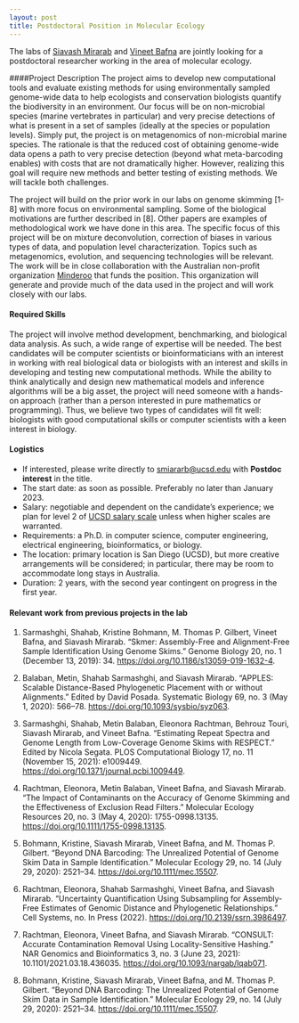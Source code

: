 ```yaml
---
layout: post
title: Postdoctoral Position in Molecular Ecology
---
```


The labs of [Siavash Mirarab](http://eceweb.ucsd.edu/~smirarab) and [Vineet Bafna](http://proteomics.ucsd.edu/vbafna/) are jointly looking for a postdoctoral researcher working in the area of molecular ecology. 

####Project Description
The project aims to develop new computational tools and evaluate existing methods for using environmentally sampled genome-wide data to help ecologists and conservation biologists quantify the biodiversity in an environment. Our focus will be on non-microbial species (marine vertebrates in particular) and very precise detections of what is present in a set of samples (ideally at the species or population levels). Simply put, the project is on metagenomics of non-microbial marine species. The rationale is that the reduced cost of obtaining genome-wide data opens a path to very precise detection (beyond what meta-barcoding enables) with costs that are not dramatically higher. However, realizing this goal will require new methods and better testing of existing methods. We will tackle both challenges. 

The project will build on the prior work in our labs on genome skimming [1-8] with more focus on environmental sampling. Some of the biological motivations are further described in [8]. Other papers are examples of methodological work we have done in this area. The specific focus of this project will be on mixture deconvolution, correction of biases in various types of data, and population level characterization. Topics such as metagenomics, evolution, and sequencing technologies will be relevant. The work will be in close collaboration with the Australian non-profit organization [Minderoo](https://www.minderoo.org/flourishing-oceans/#overview) that funds the position. This organization will generate and provide much of the data used in the project and will work closely with our labs.

#### Required Skills
The project will involve method development, benchmarking, and biological data analysis. As such, a wide range of expertise will be needed. The best candidates will be computer scientists or bioinformaticians with an interest in working with real biological data or biologists with an interest and skills in developing and testing new computational methods. While the ability to think analytically and design new mathematical models and inference algorithms will be a big asset, the project will need someone with a hands-on approach (rather than a person interested in pure mathematics or programming). Thus, we believe two types of candidates will fit well: biologists with good computational skills or computer scientists with a keen interest in biology.

#### Logistics
* If interested, please write directly to smiararb@ucsd.edu with **Postdoc interest** in the title.
* The start date: as soon as possible. Preferably no later than January 2023.
* Salary: negotiable and dependent on the candidate’s experience; we plan for level 2 of [UCSD salary scale](https://postdoc.ucsd.edu/postdocs/appointment-guidelines.html) unless when higher scales are warranted.
* Requirements: a Ph.D. in computer science, computer engineering, electrical engineering, bioinformatics, or biology.
* The location: primary location is San Diego (UCSD), but more creative arrangements will be considered; in particular, there may be room to accommodate long stays in Australia.
* Duration: 2 years, with the second year contingent on progress in the first year.

#### Relevant work from previous projects in the lab
1. Sarmashghi, Shahab, Kristine Bohmann, M. Thomas P. Gilbert, Vineet Bafna, and Siavash Mirarab. “Skmer: Assembly-Free and Alignment-Free Sample Identification Using Genome Skims.” Genome Biology 20, no. 1 (December 13, 2019): 34. https://doi.org/10.1186/s13059-019-1632-4.

2. Balaban, Metin, Shahab Sarmashghi, and Siavash Mirarab. “APPLES: Scalable Distance-Based Phylogenetic Placement with or without Alignments.” Edited by David Posada. Systematic Biology 69, no. 3 (May 1, 2020): 566–78. https://doi.org/10.1093/sysbio/syz063.

3. Sarmashghi, Shahab, Metin Balaban, Eleonora Rachtman, Behrouz Touri, Siavash Mirarab, and Vineet Bafna. “Estimating Repeat Spectra and Genome Length from Low-Coverage Genome Skims with RESPECT.” Edited by Nicola Segata. PLOS Computational Biology 17, no. 11 (November 15, 2021): e1009449. https://doi.org/10.1371/journal.pcbi.1009449.

4. Rachtman, Eleonora, Metin Balaban, Vineet Bafna, and Siavash Mirarab. “The Impact of Contaminants on the Accuracy of Genome Skimming and the Effectiveness of Exclusion Read Filters.” Molecular Ecology Resources 20, no. 3 (May 4, 2020): 1755-0998.13135. https://doi.org/10.1111/1755-0998.13135.

5. Bohmann, Kristine, Siavash Mirarab, Vineet Bafna, and M. Thomas P. Gilbert. “Beyond DNA Barcoding: The Unrealized Potential of Genome Skim Data in Sample Identification.” Molecular Ecology 29, no. 14 (July 29, 2020): 2521–34. https://doi.org/10.1111/mec.15507.

6. Rachtman, Eleonora, Shahab Sarmashghi, Vineet Bafna, and Siavash Mirarab. “Uncertainty Quantification Using Subsampling for Assembly-Free Estimates of Genomic Distance and Phylogenetic Relationships.” Cell Systems, no. In Press (2022). https://doi.org/10.2139/ssrn.3986497.

7. Rachtman, Eleonora, Vineet Bafna, and Siavash Mirarab. “CONSULT: Accurate Contamination Removal Using Locality-Sensitive Hashing.” NAR Genomics and Bioinformatics 3, no. 3 (June 23, 2021): 10.1101/2021.03.18.436035. https://doi.org/10.1093/nargab/lqab071.

8. Bohmann, Kristine, Siavash Mirarab, Vineet Bafna, and M. Thomas P. Gilbert. “Beyond DNA Barcoding: The Unrealized Potential of Genome Skim Data in Sample Identification.” Molecular Ecology 29, no. 14 (July 29, 2020): 2521–34. https://doi.org/10.1111/mec.15507.
